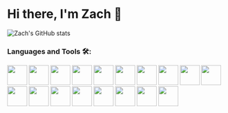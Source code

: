 # Hi there, I'm Zach 👋 

<!-- add about me -->

<!-- [![Zach's GitHub stats](https://github-readme-stats.vercel.app/api?username=zestefano)](https://github.com/anuraghazra/github-readme-stats) -->

![Zach's GitHub stats](https://github-readme-stats.vercel.app/api?username=zestefano&hide=issues,stars&count_private=true&show_icons=true&theme=synthwave)

<!-- [![Top Langs](https://github-readme-stats.vercel.app/api/top-langs/?username=zestefano&layout=compact&theme=synthwave&langs_count=8)](https://github.com/anuraghazra/github-readme-stats) -->


### Languages and Tools 🛠️:
<p float="left">
    <img src="https://cdn.jsdelivr.net/gh/devicons/devicon/icons/react/react-original-wordmark.svg" width="46px" />
    <img src="https://cdn.jsdelivr.net/gh/devicons/devicon/icons/javascript/javascript-original.svg" width="46px" />
    <img src="https://cdn.jsdelivr.net/gh/devicons/devicon/icons/python/python-original-wordmark.svg" width="46" />
    <img src="https://cdn.jsdelivr.net/gh/devicons/devicon/icons/postgresql/postgresql-original-wordmark.svg" width="46" />
    <img src="https://cdn.jsdelivr.net/gh/devicons/devicon/icons/redux/redux-original.svg" width="46" />
    <img src="https://cdn.jsdelivr.net/gh/devicons/devicon/icons/git/git-original-wordmark.svg" width="46" />
    <img src="https://w7.pngwing.com/pngs/925/447/png-transparent-express-js-node-js-javascript-mongodb-node-js-text-trademark-logo.png" width="46"/>
    <img src="https://cdn.jsdelivr.net/gh/devicons/devicon/icons/nodejs/nodejs-original-wordmark.svg" width="46" />
    <img src="https://cdn.jsdelivr.net/gh/devicons/devicon/icons/sequelize/sequelize-original-wordmark.svg" width="46" />
    <img src="https://www.seekpng.com/png/detail/875-8753366_flask-framework-logo-svg.png" width="46" />
    <img src="https://cdn.jsdelivr.net/gh/devicons/devicon/icons/npm/npm-original-wordmark.svg" width="46" />
    <img src="https://cdn.jsdelivr.net/gh/devicons/devicon/icons/html5/html5-original-wordmark.svg" width="46" />
    <img src="https://cdn.jsdelivr.net/gh/devicons/devicon/icons/css3/css3-original-wordmark.svg" width="46" />
    <img src="https://cdn.jsdelivr.net/gh/devicons/devicon/icons/jquery/jquery-original-wordmark.svg" width="46" />
    <img src="https://cdn.jsdelivr.net/gh/devicons/devicon/icons/docker/docker-original-wordmark.svg" width="46" />
    <img src="https://cdn.jsdelivr.net/gh/devicons/devicon/icons/heroku/heroku-original-wordmark.svg" width="46" />
    <img src="https://cdn.jsdelivr.net/gh/devicons/devicon/icons/mocha/mocha-plain.svg" width="46" />
    <img src="https://cdn.jsdelivr.net/gh/devicons/devicon/icons/pytest/pytest-original-wordmark.svg" width="46" />



          

<!-- test -->
<!-- test2 -->

</p>


